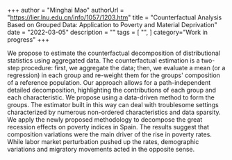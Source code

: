 +++
author = "Minghai Mao"
authorUrl = "https://lier.lnu.edu.cn/info/1057/1203.htm"
title = "Counterfactual Analysis Based on Grouped Data: Application to Poverty and Material Deprivation"
date = "2022-03-05"
description = ""
tags = [
    "",
]
category="Work in progress"
+++

We propose to estimate the counterfactual decomposition of distributional statistics
using aggregated data. The counterfactual estimation is a two-step procedure: first,
we aggregate the data; then, we evaluate a mean (or a regression) in each group and
re-weight them for the groups' composition of a reference population. Our approach
allows for a path-independent detailed decomposition, highlighting the contributions
of each group and each characteristic. We propose using a data-driven method to
form the groups. The estimator built in this way can deal with troublesome settings
characterized by numerous non-ordered characteristics and data sparsity. We apply
the newly proposed methodology to decompose the great recession effects on poverty
indices in Spain. The results suggest that composition variations were the main
driver of the rise in poverty rates. While labor market perturbation pushed up the
rates, demographic variations and migratory movements acted in the opposite sense.